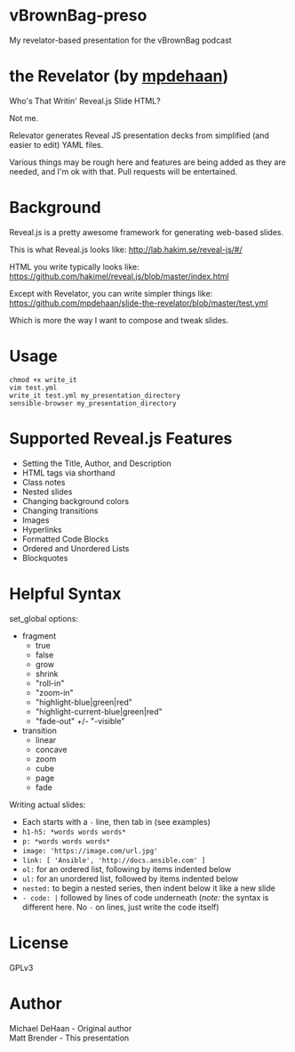 vBrownBag-preso
==========

My revelator-based presentation for the vBrownBag podcast

the Revelator (by [mpdehaan](https://github.com/mpdehaan/revelator))
=============

Who's That Writin' Reveal.js Slide HTML?

Not me.

Relevator generates Reveal JS presentation decks from simplified (and easier to edit) YAML files.

Various things may be rough here and features are being added as they are needed, and I'm ok with that.
Pull requests will be entertained.

Background
==========

Reveal.js is a pretty awesome framework for generating web-based slides.

This is what Reveal.js looks like: http://lab.hakim.se/reveal-js/#/

HTML you write typically looks like: https://github.com/hakimel/reveal.js/blob/master/index.html

Except with Revelator, you can write simpler things like: https://github.com/mpdehaan/slide-the-revelator/blob/master/test.yml

Which is more the way I want to compose and tweak slides.


Usage
=====

    chmod +x write_it
    vim test.yml
    write_it test.yml my_presentation_directory
    sensible-browser my_presentation_directory

Supported Reveal.js Features
============================

- Setting the Title, Author, and Description
- HTML tags via shorthand
- Class notes
- Nested slides
- Changing background colors
- Changing transitions
- Images
- Hyperlinks
- Formatted Code Blocks
- Ordered and Unordered Lists
- Blockquotes

Helpful Syntax
==============

set_global options:
- fragment
    + true
    + false
    + grow
    + shrink
    + "roll-in"
    + "zoom-in"
    + "highlight-blue|green|red"
    + "highlight-current-blue|green|red"
    + "fade-out" +/- "-visible"
- transition
    + linear
    + concave
    + zoom
    + cube
    + page
    + fade

Writing actual slides: 
- Each starts with a `-` line, then tab in (see examples)
- `h1-h5: *words words words* `
- `p: *words words words* `
- `image: 'https://image.com/url.jpg'`
- `link: [ 'Ansible', 'http://docs.ansible.com' ]`
- `ol:` for an ordered list, following by items indented below
- `ul:` for an unordered list, followed by items indented below
- `nested:` to begin a nested series, then indent below it like a new slide
- `- code: |` followed by lines of code underneath (*note:* the syntax is different here. No `-` on lines, just write the code itself)

    
  
License
=======

GPLv3

Author
======

Michael DeHaan - Original author  
Matt Brender - This presentation
